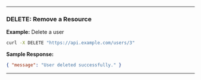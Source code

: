 
---

### DELETE: Remove a Resource

**Example:** Delete a user

```bash
curl -X DELETE "https://api.example.com/users/3"
```

**Sample Response:**

```json
{ "message": "User deleted successfully." }
```

---